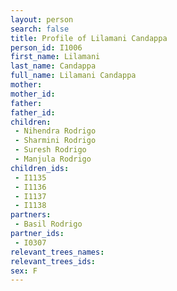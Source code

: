 ```yaml
---
layout: person
search: false
title: Profile of Lilamani Candappa
person_id: I1006
first_name: Lilamani
last_name: Candappa
full_name: Lilamani Candappa
mother: 
mother_id: 
father: 
father_id: 
children:
 - Nihendra Rodrigo
 - Sharmini Rodrigo
 - Suresh Rodrigo
 - Manjula Rodrigo
children_ids:
 - I1135
 - I1136
 - I1137
 - I1138
partners:
 - Basil Rodrigo
partner_ids:
 - I0307
relevant_trees_names:
relevant_trees_ids:
sex: F
---
```


